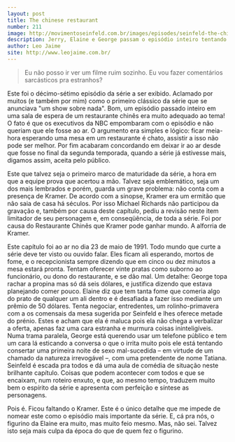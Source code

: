 ```yaml
---
layout: post
title: The chinese restaurant
number: 211
image: http://movimentoseinfeld.com.br/images/episodes/seinfeld-the-chinese-restaurant.jpg
description: Jerry, Elaine e George passam o episódio inteiro tentando conseguir uma mesa em um restaurante chinês.
author: Leo Jaime
site: http://www.leojaime.com.br/
---
```


> Eu não posso ir ver um filme ruim sozinho. Eu vou fazer comentários sarcásticos pra estranhos?

Este foi o décimo-sétimo episódio da série a ser exibido. Aclamado por muitos (e também por mim) como o primeiro clássico da série que se anunciava "um show sobre nada". Bom, um episódio passado inteiro em uma sala de espera de um restaurante chinês era muito adequado ao tema! O fato é que os executivos da NBC empombaram com o episódio e não queriam que ele fosse ao ar. O argumento era simples e lógico: ficar meia-hora esperando uma mesa em um restaurante é chato, assistir a isso não pode ser melhor. Por fim acabaram concordando em deixar ir ao ar desde que fosse no final da segunda temporada, quando a série já estivesse mais, digamos assim, aceita pelo público.

Este que talvez seja o primeiro marco de maturidade da série, a hora em que a equipe prova que acertou a mão. Talvez seja emblemático, seja um dos mais lembrados e porém, guarda um grave problema: não conta com a presença de Kramer. De acordo com a sinopse, Kramer era um ermitão que não saia de casa há séculos. Por isso Michael Richards não participou da gravação e, também por causa deste capítulo, pediu a revisão neste item limitador de seu personagem e, em conseqüência, de toda a série. Foi por causa do Restaurante Chinês que Kramer pode ganhar mundo.  A alforria de Kramer.

Este capítulo foi ao ar no dia 23 de maio de 1991. Todo mundo que curte a série deve ter visto ou ouvido falar. Eles ficam ali esperando, mortos de fome, e o recepcionista sempre dizendo que em cinco ou dez minutos a mesa estará pronta. Tentam oferecer vinte pratas como suborno ao funcionário, ou dono do restaurante, e se dão mal. Um detalhe: George topa rachar a propina mas só dá seis dólares, e justifica dizendo que estava planejando comer pouco.  Elaine diz que tem tanta fome que comeria algo do prato de qualquer um ali dentro e é desafiada a fazer isso mediante um prêmio de 50 dólares. Tenta negociar, entredentes, um rolinho-primavera com a os comensais da mesa sugerida por Seinfeld e lhes oferece metade do prénio. Estes e acham que ela é maluca pois ela não chega a verbalizar a oferta, apenas faz uma cara estranha e murmura coisas ininteligíveis. Numa trama paralela, George está querendo usar um telefone público e tem um cara lá esticando a conversa o que o irrita  muito pois ele está tentando consertar uma primeira noite de sexo mal-sucedida – em virtude de um chamado da natureza irrevogável –, com uma pretendente de nome Tatiana. Seinfeld é escada pra todos e dá uma aula de comédia de situação neste brilhante capítulo. Coisas que podem acontecer com todos e que se  encaixam, num roteiro enxuto, e que, ao mesmo tempo, traduzem muito bem o espírito da série e apresenta com perfeição e síntese as personagens.

Pois é. Ficou faltando o Kramer. Este é o único detalhe que me impede de nomear este como o episódio mais importante da série. E, cá pra nós, o figurino da Elaine era muito, mas muito feio mesmo. Mas,  não sei. Talvez isto seja mais culpa da época do que de quem fez o figurino.